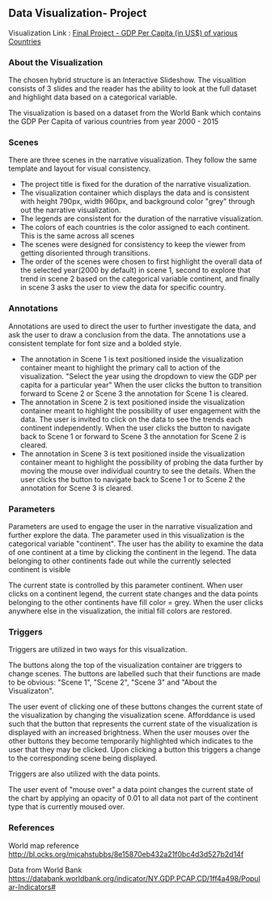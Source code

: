 ## Data Visualization- Project

Visualization Link : [Final Project - GDP Per Capita (in US\$) of various Countries](https://mnarasimhan02.github.io/)

### About the Visualization

The chosen hybrid structure is an Interactive Slideshow. The visualition consists of 3 slides and the reader has the ability to look at the full dataset and highlight data based on a categorical variable.

The visualization is based on a dataset from the World Bank which contains the GDP Per Capita of various countries from year 2000 - 2015

### Scenes

There are three scenes in the narrative visualization. They follow the same template and layout for visual consistency.

- The project title is fixed for the duration of the narrative visualization.
- The visualization container which displays the data and is consistent with height 790px, width 960px, and background color "grey" through out the narrative visualization.
- The legends are consistent for the duration of the narrative visualization.
- The colors of each countries is the color assigned to each continent. This is the same across all scenes
- The scenes were designed for consistency to keep the viewer from getting disoriented through transitions.
- The order of the scenes were chosen to first highlight the overall data of the selected year(2000 by default) in scene 1, second to explore that trend in scene 2 based on the categorical variable continent, and finally in scene 3 asks the user to view the data for specific country.

### Annotations

Annotations are used to direct the user to further investigate the data, and ask the user to draw a conclusion from the data. The annotations use a consistent template for font size and a bolded style.

- The annotation in Scene 1 is text positioned inside the visualization container meant to highlight the primary call to action of the visualization. "Select the year using the dropdown to view the GDP per capita for a particular year" When the user clicks the button to transition forward to Scene 2 or Scene 3 the annotation for Scene 1 is cleared.
- The annotation in Scene 2 is text positioned inside the visualization container meant to highlight the possibility of user engagement with the data. The user is invited to click on the data to see the trends each continent independently. When the user clicks the button to navigate back to Scene 1 or forward to Scene 3 the annotation for Scene 2 is cleared.
- The annotation in Scene 3 is text positioned inside the visualization container meant to highlight the possibility of probing the data further by moving the mouse over individual country to see the details. When the user clicks the button to navigate back to Scene 1 or to Scene 2 the annotation for Scene 3 is cleared.

### Parameters

Parameters are used to engage the user in the narrative visualization and further explore the data. The parameter used in this visualization is the categorical variable "continent". The user has the ability to examine the data of one continent at a time by clicking the continent in the legend. The data belonging to other continents fade out while the currently selected continent is visible

The current state is controlled by this parameter continent. When user clicks on a continent legend, the current state changes and the data points belonging to the other continents have fill color = grey. When the user clicks anywhere else in the visualization, the initial fill colors are restored.

### Triggers

Triggers are utilized in two ways for this visualization.

The buttons along the top of the visualization container are triggers to change scenes. The buttons are labelled such that their functions are made to be obvious: "Scene 1", "Scene 2", "Scene 3" and "About the Visualizaton".

The user event of clicking one of these buttons changes the current state of the visualization by changing the visualization scene. Afforddance is used such that the button that represents the current state of the visualization is displayed with an increased brightness. When the user mouses over the other buttons they become temporarily highlighted which indicates to the user that they may be clicked. Upon clicking a button this triggers a change to the corresponding scene being displayed.

Triggers are also utilized with the data points.

The user event of "mouse over" a data point changes the current state of the chart by applying an opacity of 0.01 to all data not part of the continent type that is currently moused over.

### References

World map reference
http://bl.ocks.org/micahstubbs/8e15870eb432a21f0bc4d3d527b2d14f

Data from World Bank
https://databank.worldbank.org/indicator/NY.GDP.PCAP.CD/1ff4a498/Popular-Indicators#
